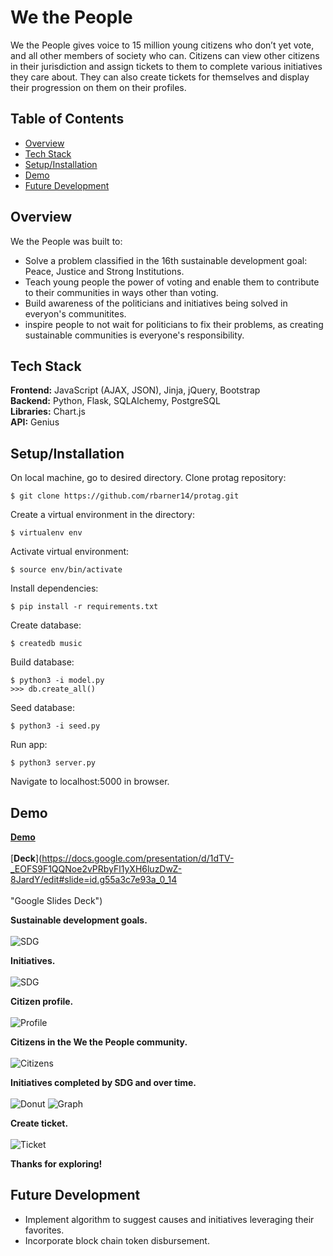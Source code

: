 # We the People
We the People gives voice to 15 million young citizens who don’t yet vote, and all other members of society who can. Citizens can view other citizens in their jurisdiction and assign tickets to them to complete various initiatives they care about. They can also create tickets for themselves and display their progression on them on their profiles.

## Table of Contents
* [Overview](#overview)</br>
* [Tech Stack](#techstack)</br>
* [Setup/Installation](#installation)</br>
* [Demo](#demo)</br>
* [Future Development](#future)</br>

<a name="overview"/></a>
## Overview
We the People was built to:
 * Solve a problem classified in the 16th sustainable development goal: Peace, Justice and Strong Institutions.
 * Teach young people the power of voting and enable them to contribute to their communities in ways other than voting.
 * Build awareness of the politicians and initiatives being solved in everyon's communitites.
 * inspire people to not wait for politicians to fix their problems, as creating sustainable communities is everyone's responsibility.

<a name="techstack"/></a>
## Tech Stack
**Frontend:** JavaScript (AJAX, JSON), Jinja, jQuery, Bootstrap</br>
**Backend:** Python, Flask, SQLAlchemy, PostgreSQL<br/>
**Libraries:** Chart.js<br/>
**API:** Genius<br/>

<a name="installation"/></a>
## Setup/Installation
On local machine, go to desired directory.  Clone protag repository:
```
$ git clone https://github.com/rbarner14/protag.git
```
Create a virtual environment in the directory:
```
$ virtualenv env
```
Activate virtual environment:
```
$ source env/bin/activate
```
Install dependencies:
```
$ pip install -r requirements.txt
```
Create database:
```
$ createdb music
```
Build database:
```
$ python3 -i model.py
>>> db.create_all()
```
Seed database:
```
$ python3 -i seed.py
```
Run app:
```
$ python3 server.py
```
Navigate to localhost:5000 in browser.

<a name="demo"/></a>
## Demo

[**Demo**](https://www.youtube.com/watch?v=PKJS85Cgvd4 "YouTube video of Demo")
<br/><br/>
[**Deck**](https://docs.google.com/presentation/d/1dTV-_EOFS9F1QQNoe2vPRbyFl1yXH6luzDwZ-8JardY/edit#slide=id.g55a3c7e93a_0_14
<br/><br/> "Google Slides Deck")

**Sustainable development goals.**
<br/><br/>
![SDG](/static/images/readme/SDGs.png)
<br/>

**Initiatives.**
<br/><br/>
![SDG](/static/images/readme/initiatives.png)
<br/>

**Citizen profile.** 
<br/><br/>
![Profile](/static/images/readme/profile.png)
<br/>

**Citizens in the We the People community.**
<br/><br/>
![Citizens](/static/images/readme/citizens.png)
<br/>

**Initiatives completed by SDG and over time.** 
<br/><br/>
![Donut](/static/images/readme/initiatives_donut.png)
![Graph](/static/images/readme/initiatives_graph.png)
<br/>

**Create ticket.** 
<br/><br/>
![Ticket](/static/images/readme/ticket.png)
<br/>


**Thanks for exploring!**

<a name="future"/></a>
## Future Development
* Implement algorithm to suggest causes and initiatives leveraging their favorites.
* Incorporate block chain token disbursement.


